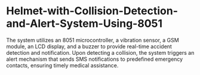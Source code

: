 # Helmet-with-Collision-Detection-and-Alert-System-Using-8051
The system utilizes an 8051 microcontroller, a vibration sensor, a GSM module, an LCD display, and a buzzer to provide real-time accident detection and notification. Upon detecting a collision, the system triggers an alert mechanism that sends SMS notifications to predefined emergency contacts, ensuring timely medical assistance.
